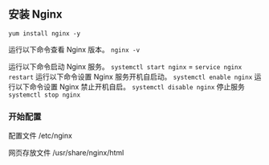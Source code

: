 ## 安装 Nginx

`yum install nginx -y`

运行以下命令查看 Nginx 版本。
`nginx -v`

运行以下命令启动 Nginx 服务。
`systemctl start nginx` = `service nginx restart`
运行以下命令设置 Nginx 服务开机自启动。
`systemctl enable nginx`
运行以下命令设置 Nginx 禁止开机自启。
`systemctl disable nginx`
停止服务
`systemctl stop nginx`

### 开始配置

配置文件
/etc/nginx

网页存放文件
/usr/share/nginx/html
